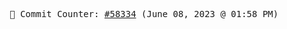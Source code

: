 <p align="center">
    <samp>
        📮 Commit Counter: <a href="https://github.com/Javascript-void0/Javascript-void0/commits/main">#58334</a> (June 08, 2023 @ 01:58 PM)
    </samp>
</p>